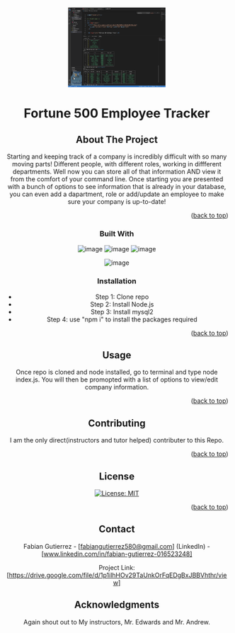 <a name="readme-top"></a>

<!-- PROJECT LOGO -->
<br />
<div align="center">
  <a href="https://drive.google.com/file/d/1p1ilhHOv29TaUnkOrFqEDgBxJBBVhthr/view">
    <img src= "./TeamManager.png" alt="Logo" width="220" height="180">
  </a>

  <h1 align="center">Fortune 500 Employee Tracker</h1>



<!-- ABOUT THE PROJECT -->
## About The Project

Starting and keeping track of a company is incredibly difficult with so many moving parts! Different people, with different roles, working in diffferent departments. Well now you can store all of that information AND view it from the comfort of your command line. Once starting you are presented with a bunch of options to see information that is already in your database, you can even add a dapartment, role or add/update an employee to make sure your company is up-to-date!


<p align="right">(<a href="#readme-top">back to top</a>)</p>



### Built With

![image](https://img.shields.io/badge/HTML5-E34F26?style=for-the-badge&logo=html5&logoColor=white)
![image](https://img.shields.io/badge/CSS3-1572B6?style=for-the-badge&logo=css3&logoColor=white)
![image](https://img.shields.io/badge/JavaScript-323330?style=for-the-badge&logo=javascript&logoColor=F7DF1E)

![image](https://img.shields.io/badge/Node.js-339933?style=for-the-badge&logo=nodedotjs&logoColor=white)





### Installation

* Step 1: Clone repo
* Step 2: Install Node.js
* Step 3: Install mysql2
* Step 4: use "npm i" to install the packages required

<p align="right">(<a href="#readme-top">back to top</a>)</p>



<!-- USAGE EXAMPLES -->
## Usage
Once repo is cloned and node installed, go to terminal and type node index.js. You will then be promopted with a list of options to view/edit company information.

<p align="right">(<a href="#readme-top">back to top</a>)</p>





<!-- CONTRIBUTING -->
## Contributing

I am the only direct(instructors and tutor helped) contributer to this Repo.

<p align="right">(<a href="#readme-top">back to top</a>)</p>



<!-- LICENSE -->
## License

[![License: MIT](https://img.shields.io/badge/License-MIT-yellow.svg)](https://opensource.org/licenses/MIT)


<p align="right">(<a href="#readme-top">back to top</a>)</p>



<!-- CONTACT -->
## Contact

Fabian Gutierrez - [fabiangutierrez580@gmail.com]
(LinkedIn) - [www.linkedin.com/in/fabian-gutierrez-016523248]


Project Link: [https://drive.google.com/file/d/1p1ilhHOv29TaUnkOrFqEDgBxJBBVhthr/view]






<!-- ACKNOWLEDGMENTS -->
## Acknowledgments
Again shout out to My instructors, Mr. Edwards and Mr. Andrew.


<!-- MARKDOWN LINKS & IMAGES -->
